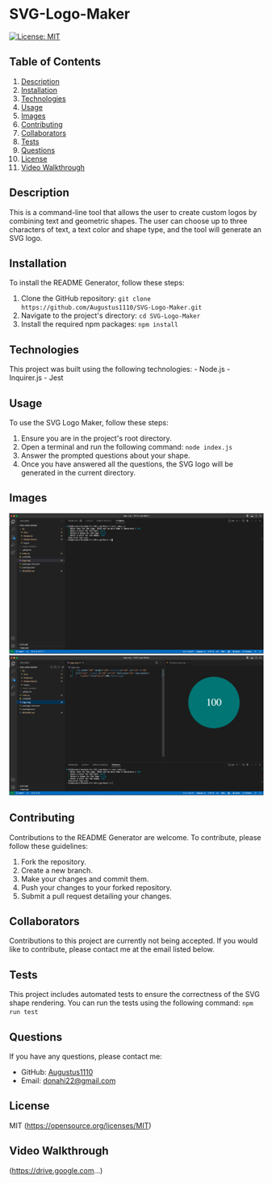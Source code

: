 # SVG-Logo-Maker

[![License: MIT](https://img.shields.io/badge/License-MIT-yellow.svg)](https://opensource.org/licenses/MIT)

## Table of Contents
1. [Description](#description)
2. [Installation](#installation)
3. [Technologies](#technologies) 
3. [Usage](#usage)
4. [Images](#images)
5. [Contributing](#contributing)
6. [Collaborators](#collaborators)
7. [Tests](#tests)
8. [Questions](#questions)
9. [License](#license)
10. [Video Walkthrough](#video-walkthrough)

## Description
This is a command-line tool that allows the user to create custom logos by combining text and geometric shapes. The user can choose up to three characters of text, a text color and shape type, and the tool will generate an SVG logo.

## Installation
To install the README Generator, follow these steps:
 1. Clone the GitHub repository: `git clone https://github.com/Augustus1110/SVG-Logo-Maker.git`
 2. Navigate to the project's directory: `cd SVG-Logo-Maker`
 3. Install the required npm packages: `npm install`

 ## Technologies
This project was built using the following technologies:
    - Node.js
    - Inquirer.js
    - Jest

## Usage
To use the SVG Logo Maker, follow these steps:
 1. Ensure you are in the project's root directory.
 2. Open a terminal and run the following command: `node index.js`
 3. Answer the prompted questions about your shape.
 4. Once you have answered all the questions, the SVG logo will be generated in the current directory.

## Images
![Screenshot](./images/prompts.png)
![Screenshot](./images/logo.png)

## Contributing
Contributions to the README Generator are welcome. To contribute, please follow these guidelines:
 1. Fork the repository.
 2. Create a new branch.
 3. Make your changes and commit them.
 4. Push your changes to your forked repository.
 5. Submit a pull request detailing your changes.

## Collaborators
Contributions to this project are currently not being accepted. If you would like to contribute, please contact me at the email listed below.

## Tests
This project includes automated tests to ensure the correctness of the SVG shape rendering. You can run the tests using the following command: `npm run test`


## Questions
If you have any questions, please contact me:

- GitHub: [Augustus1110](https://github.com/Augustus1110)
- Email: donahi22@gmail.com

## License
MIT
(https://opensource.org/licenses/MIT)

## Video Walkthrough
(https://drive.google.com...)

